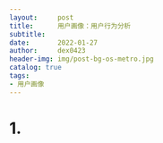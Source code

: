 ```yaml
---
layout:     post
title:      用户画像：用户行为分析
subtitle:   
date:       2022-01-27
author:     dex0423
header-img: img/post-bg-os-metro.jpg
catalog: true
tags:
- 用户画像
---
```




# 1. 